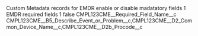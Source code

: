 <?xml version="1.0" encoding="UTF-8"?>
<CustomMetadata xmlns="http://soap.sforce.com/2006/04/metadata" xmlns:xsi="http://www.w3.org/2001/XMLSchema-instance" xmlns:xsd="http://www.w3.org/2001/XMLSchema">
    <description>Custom Metadata records for EMDR enable or disable madatatory fields 1</description>
    <label>EMDR required fields 1</label>
    <protected>false</protected>
    <values>
        <field>CMPL123CME__Required_Field_Name__c</field>
        <value xsi:type="xsd:string">CMPL123CME__B5_Describe_Event_or_Problem__c,CMPL123CME__D2_Common_Device_Name__c,CMPL123CME__D2b_Procode__c</value>
    </values>
</CustomMetadata>
